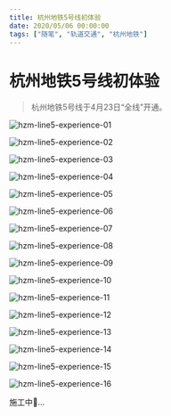 ```yaml
---
title: 杭州地铁5号线初体验
date: 2020/05/06 00:00:00
tags: ["随笔", "轨道交通", "杭州地铁"]
---
```


# 杭州地铁5号线初体验

<ClientOnly>
  <display-bar :displayData="$frontmatter"></display-bar>
</ClientOnly>

> 杭州地铁5号线于4月23日“全线”开通。

![hzm-line5-experience-01](/images/life&hobby/transportation/hzm-line5-experience-01.jpg)

![hzm-line5-experience-02](/images/life&hobby/transportation/hzm-line5-experience-02.jpg)

![hzm-line5-experience-03](/images/life&hobby/transportation/hzm-line5-experience-03.jpg)

![hzm-line5-experience-04](/images/life&hobby/transportation/hzm-line5-experience-04.jpg)

![hzm-line5-experience-05](/images/life&hobby/transportation/hzm-line5-experience-05.jpg)

![hzm-line5-experience-06](/images/life&hobby/transportation/hzm-line5-experience-06.jpg)

![hzm-line5-experience-07](/images/life&hobby/transportation/hzm-line5-experience-07.jpg)

![hzm-line5-experience-08](/images/life&hobby/transportation/hzm-line5-experience-08.jpg)

![hzm-line5-experience-09](/images/life&hobby/transportation/hzm-line5-experience-09.jpg)

![hzm-line5-experience-10](/images/life&hobby/transportation/hzm-line5-experience-10.jpg)

![hzm-line5-experience-11](/images/life&hobby/transportation/hzm-line5-experience-11.jpg)

![hzm-line5-experience-12](/images/life&hobby/transportation/hzm-line5-experience-12.jpg)

![hzm-line5-experience-13](/images/life&hobby/transportation/hzm-line5-experience-13.jpg)

![hzm-line5-experience-14](/images/life&hobby/transportation/hzm-line5-experience-14.jpg)

![hzm-line5-experience-15](/images/life&hobby/transportation/hzm-line5-experience-15.jpg)

![hzm-line5-experience-16](/images/life&hobby/transportation/hzm-line5-experience-16.jpg)

施工中🚧...